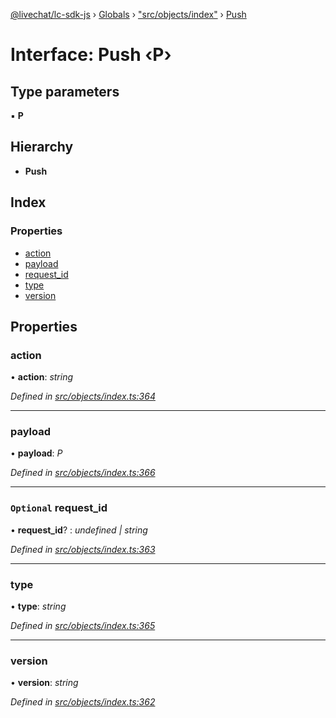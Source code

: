 [@livechat/lc-sdk-js](../README.md) › [Globals](../globals.md) › ["src/objects/index"](../modules/_src_objects_index_.md) › [Push](_src_objects_index_.push.md)

# Interface: Push ‹**P**›

## Type parameters

▪ **P**

## Hierarchy

* **Push**

## Index

### Properties

* [action](_src_objects_index_.push.md#action)
* [payload](_src_objects_index_.push.md#payload)
* [request_id](_src_objects_index_.push.md#optional-request_id)
* [type](_src_objects_index_.push.md#type)
* [version](_src_objects_index_.push.md#version)

## Properties

###  action

• **action**: *string*

*Defined in [src/objects/index.ts:364](https://github.com/livechat/lc-sdk-js/blob/adb7bb1/src/objects/index.ts#L364)*

___

###  payload

• **payload**: *P*

*Defined in [src/objects/index.ts:366](https://github.com/livechat/lc-sdk-js/blob/adb7bb1/src/objects/index.ts#L366)*

___

### `Optional` request_id

• **request_id**? : *undefined | string*

*Defined in [src/objects/index.ts:363](https://github.com/livechat/lc-sdk-js/blob/adb7bb1/src/objects/index.ts#L363)*

___

###  type

• **type**: *string*

*Defined in [src/objects/index.ts:365](https://github.com/livechat/lc-sdk-js/blob/adb7bb1/src/objects/index.ts#L365)*

___

###  version

• **version**: *string*

*Defined in [src/objects/index.ts:362](https://github.com/livechat/lc-sdk-js/blob/adb7bb1/src/objects/index.ts#L362)*
